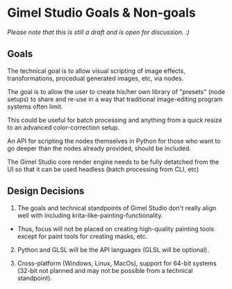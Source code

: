 Gimel Studio Goals & Non-goals
==============================

*Please note that this is still a draft and is open for discussion. :)*


## **Goals**

The technical goal is to allow visual scripting of image effects, transformations, procedual generated images, etc, via nodes.

The goal is to allow the user to create his/her own library of "presets" (node setups) to share and re-use in a way that traditional image-editing program systems often limit.

This could be useful for batch processing and anything from a quick resize to an advanced color-correction setup.

An API for scripting the nodes themselves in Python for those who want to go deeper than the nodes already provided, should be included.

The Gimel Studio core render engine needs to be fully detatched from the UI so that it can be used headless (batch processing from CLI, etc)


## **Design Decisions**

1. The goals and technical standpoints of Gimel Studio don't really align well with including krita-like-painting-functionality.
 - Thus, focus will not be placed on creating high-quality painting tools except for paint tools for creating masks, etc.

2. Python and GLSL will be the API languages (GLSL will be optional).

3. Cross-platform (Windows, Linux, MacOs), support for 64-bit systems (32-bit not planned and may not be possible from a technical standpoint).
